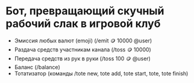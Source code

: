 # Бот, превращающий скучный рабочий слак в игровой клуб

- Эмиссия любых валют (emoji) (/emit :coin: 10000 @user)
- Раздача средств участникам канала (/toss :coin: 10000)
- Передача средств из рук в руки (/toss 100 :coin: @user)
- Баланс (/balance)
- Тотатизатор (команды /tote new, tote add, tote start, tote, tote finish)
